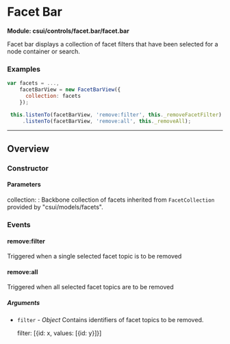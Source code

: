 # Facet Bar

**Module: csui/controls/facet.bar/facet.bar**

Facet bar displays a collection of facet filters that have been selected for a node container or search.

### Examples

```js
var facets = ...,
    facetBarView = new FacetBarView({
      collection: facets
    });

 this.listenTo(facetBarView, 'remove:filter', this._removeFacetFilter)
     .listenTo(facetBarView, 'remove:all', this._removeAll);
```

---

## Overview

### Constructor

#### Parameters

collection: 
: Backbone collection of facets inherited from `FacetCollection` provided by "csui/models/facets".

### Events

#### remove:filter

Triggered when a single selected facet topic is to be removed

#### remove:all

Triggered when all selected facet topics are to be removed

##### Arguments

* `filter` - *Object* Contains identifiers of facet topics to be removed.

    filter: [{id: x, values: [{id: y}]}]
